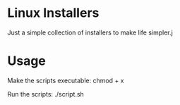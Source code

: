 # Linux Installers
Just a simple collection of installers to make life simpler.j

# Usage
Make the scripts executable:
chmod + x

Run the scripts:
./script.sh
